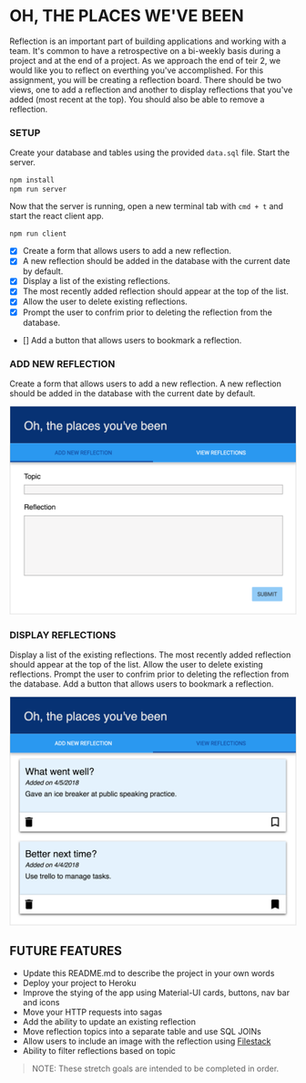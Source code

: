 # OH, THE PLACES WE'VE BEEN

Reflection is an important part of building applications and working with a team. It's common to have a retrospective on a bi-weekly basis during a project and at the end of a project. As we approach the end of teir 2, we would like you to reflect on everthing you've accomplished. For this assignment, you will be creating a reflection board. There should be two views, one to add a reflection and another to display reflections that you've added (most recent at the top). You should also be able to remove a reflection.

### SETUP

Create your database and tables using the provided `data.sql` file. Start the server.

```
npm install
npm run server
```

Now that the server is running, open a new terminal tab with `cmd + t` and start the react client app.

```
npm run client
```


- [x] Create a form that allows users to add a new reflection. 
- [x] A new reflection should be added in the database with the current date by default. 
- [x] Display a list of the existing reflections. 
- [x] The most recently added reflection should appear at the top of the list.
- [x] Allow the user to delete existing reflections. 
- [x] Prompt the user to confrim prior to deleting the reflection from the database. 
- [] Add a button that allows users to bookmark a reflection.

### ADD NEW REFLECTION


Create a form that allows users to add a new reflection. A new reflection should be added in the database with the current date by default. 

![add new reflection](wireframes/screen-one.png)

### DISPLAY REFLECTIONS

Display a list of the existing reflections. The most recently added reflection should appear at the top of the list. Allow the user to delete existing reflections. Prompt the user to confrim prior to deleting the reflection from the database. Add a button that allows users to bookmark a reflection.

![display reflections](wireframes/screen-two.png)

## FUTURE FEATURES

- Update this README.md to describe the project in your own words
- Deploy your project to Heroku
- Improve the stying of the app using Material-UI cards, buttons, nav bar and icons
- Move your HTTP requests into sagas
- Add the ability to update an existing reflection
- Move reflection topics into a separate table and use SQL JOINs
- Allow users to include an image with the reflection using [Filestack](https://www.filestack.com/)
- Ability to filter reflections based on topic

> NOTE: These stretch goals are intended to be completed in order.